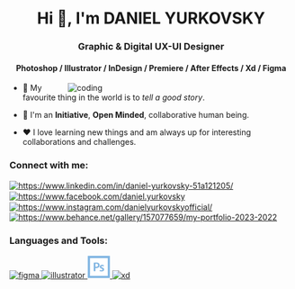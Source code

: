 <h1 align="center">Hi 👋, I'm DANIEL YURKOVSKY</h1>
<h3 align="center">Graphic & Digital UX-UI Designer</h3>
<h4 align="center">Photoshop / Illustrator / InDesign / Premiere / After Effects / Xd / Figma</h4>

<img align="right" alt="coding" width="400" src="https://user-images.githubusercontent.com/55389276/140866485-8fb1c876-9a8f-4d6a-98dc-08c4981eaf70.gif">


- 🌱 My favourite thing in the world is to *tell a good story*.

- 💬 I'm an **Initiative**, **Open Minded**, collaborative human being.
- ❤️ I love learning new things and am always up for interesting collaborations and challenges.

<h3 align="left">Connect with me:</h3>
<p align="left">
<a href="https://linkedin.com/in/https://www.linkedin.com/in/daniel-yurkovsky-51a121205/" target="blank"><img align="center" src="https://raw.githubusercontent.com/rahuldkjain/github-profile-readme-generator/master/src/images/icons/Social/linked-in-alt.svg" alt="https://www.linkedin.com/in/daniel-yurkovsky-51a121205/" height="30" width="40" /></a>
<a href="https://fb.com/https://www.facebook.com/daniel.yurkovsky" target="blank"><img align="center" src="https://raw.githubusercontent.com/rahuldkjain/github-profile-readme-generator/master/src/images/icons/Social/facebook.svg" alt="https://www.facebook.com/daniel.yurkovsky" height="30" width="40" /></a>
<a href="https://instagram.com/https://www.instagram.com/danielyurkovskyofficial/" target="blank"><img align="center" src="https://raw.githubusercontent.com/rahuldkjain/github-profile-readme-generator/master/src/images/icons/Social/instagram.svg" alt="https://www.instagram.com/danielyurkovskyofficial/" height="30" width="40" /></a>
<a href="https://www.behance.net/https://www.behance.net/gallery/157077659/my-portfolio-2023-2022" target="blank"><img align="center" src="https://raw.githubusercontent.com/rahuldkjain/github-profile-readme-generator/master/src/images/icons/Social/behance.svg" alt="https://www.behance.net/gallery/157077659/my-portfolio-2023-2022" height="30" width="40" /></a>
</p>

<h3 align="left">Languages and Tools:</h3>
<p align="left"> <a href="https://www.figma.com/" target="_blank" rel="noreferrer"> <img src="https://www.vectorlogo.zone/logos/figma/figma-icon.svg" alt="figma" width="40" height="40"/> </a> <a href="https://www.adobe.com/in/products/illustrator.html" target="_blank" rel="noreferrer"> <img src="https://www.vectorlogo.zone/logos/adobe_illustrator/adobe_illustrator-icon.svg" alt="illustrator" width="40" height="40"/> </a> <a href="https://www.photoshop.com/en" target="_blank" rel="noreferrer"> <img src="https://raw.githubusercontent.com/devicons/devicon/master/icons/photoshop/photoshop-line.svg" alt="photoshop" width="40" height="40"/> </a> <a href="https://www.adobe.com/products/xd.html" target="_blank" rel="noreferrer"> <img src="https://cdn.worldvectorlogo.com/logos/adobe-xd.svg" alt="xd" width="40" height="40"/> </a> </p>

